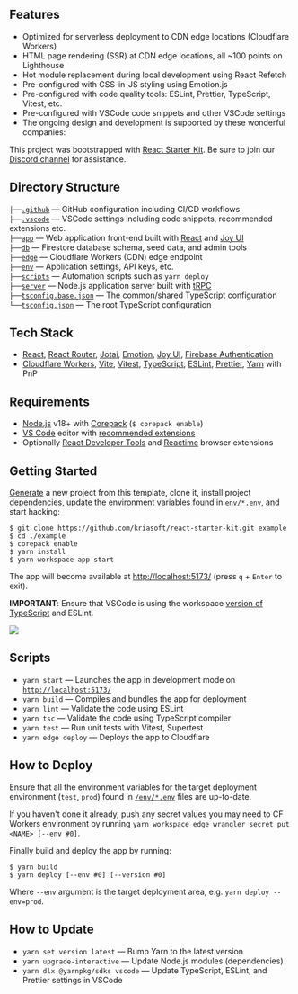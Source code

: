 
## Features

- Optimized for serverless deployment to CDN edge locations (Cloudflare Workers)
- HTML page rendering (SSR) at CDN edge locations, all ~100 points on Lighthouse
- Hot module replacement during local development using React Refetch
- Pre-configured with CSS-in-JS styling using Emotion.js
- Pre-configured with code quality tools: ESLint, Prettier, TypeScript, Vitest, etc.
- Pre-configured with VSCode code snippets and other VSCode settings
- The ongoing design and development is supported by these wonderful companies:



This project was bootstrapped with [React Starter Kit](https://github.com/kriasoft/react-starter-kit).
Be sure to join our [Discord channel](https://discord.com/invite/2nKEnKq) for assistance.

## Directory Structure

`├──`[`.github`](.github) — GitHub configuration including CI/CD workflows<br>
`├──`[`.vscode`](.vscode) — VSCode settings including code snippets, recommended extensions etc.<br>
`├──`[`app`](./app) — Web application front-end built with [React](https://react.dev/) and [Joy UI](https://mui.com/joy-ui/getting-started/)<br>
`├──`[`db`](./db) — Firestore database schema, seed data, and admin tools<br>
`├──`[`edge`](./edge) — Cloudflare Workers (CDN) edge endpoint<br>
`├──`[`env`](./env) — Application settings, API keys, etc.<br>
`├──`[`scripts`](./scripts) — Automation scripts such as `yarn deploy`<br>
`├──`[`server`](./server) — Node.js application server built with [tRPC](https://trpc.io/)<br>
`├──`[`tsconfig.base.json`](./tsconfig.base.json) — The common/shared TypeScript configuration<br>
`└──`[`tsconfig.json`](./tsconfig.json) — The root TypeScript configuration<br>

## Tech Stack

- [React](https://react.dev/), [React Router](https://reactrouter.com/), [Jotai](https://jotai.org/), [Emotion](https://emotion.sh/), [Joy UI](https://mui.com/joy-ui/getting-started/), [Firebase Authentication](https://firebase.google.com/docs/auth)
- [Cloudflare Workers](https://workers.cloudflare.com/), [Vite](https://vitejs.dev/), [Vitest](https://vitejs.dev/),
  [TypeScript](https://www.typescriptlang.org/), [ESLint](https://eslint.org/), [Prettier](https://prettier.io/), [Yarn](https://yarnpkg.com/) with PnP

## Requirements

- [Node.js](https://nodejs.org/) v18+ with [Corepack](https://nodejs.org/api/corepack.html) (`$ corepack enable`)
- [VS Code](https://code.visualstudio.com/) editor with [recommended extensions](.vscode/extensions.json)
- Optionally [React Developer Tools](https://chrome.google.com/webstore/detail/react-developer-tools/fmkadmapgofadopljbjfkapdkoienihi?hl=en)
  and [Reactime](https://chrome.google.com/webstore/detail/reactime/cgibknllccemdnfhfpmjhffpjfeidjga?hl=en) browser extensions

## Getting Started

[Generate](https://github.com/kriasoft/react-starter-kit/generate) a new project
from this template, clone it, install project dependencies, update the
environment variables found in [`env/*.env`](./env/), and start hacking:

```
$ git clone https://github.com/kriasoft/react-starter-kit.git example
$ cd ./example
$ corepack enable
$ yarn install
$ yarn workspace app start
```

The app will become available at [http://localhost:5173/](http://localhost:5173/) (press `q` + `Enter` to exit).

**IMPORTANT**: Ensure that VSCode is using the workspace [version of TypeScript](https://code.visualstudio.com/docs/typescript/typescript-compiling#_using-newer-typescript-versions)
and ESLint.

![](https://files.tarkus.me/typescript-workspace.png)

## Scripts

- `yarn start` — Launches the app in development mode on [`http://localhost:5173/`](http://localhost:5173/)
- `yarn build` — Compiles and bundles the app for deployment
- `yarn lint` — Validate the code using ESLint
- `yarn tsc` — Validate the code using TypeScript compiler
- `yarn test` — Run unit tests with Vitest, Supertest
- `yarn edge deploy` — Deploys the app to Cloudflare

## How to Deploy

Ensure that all the environment variables for the target deployment environment
(`test`, `prod`) found in [`/env/*.env`](./env/) files are up-to-date.

If you haven't done it already, push any secret values you may need to CF Workers
environment by running `yarn workspace edge wrangler secret put <NAME> [--env #0]`.

Finally build and deploy the app by running:

```
$ yarn build
$ yarn deploy [--env #0] [--version #0]
```

Where `--env` argument is the target deployment area, e.g. `yarn deploy --env=prod`.

## How to Update

- `yarn set version latest` — Bump Yarn to the latest version
- `yarn upgrade-interactive` — Update Node.js modules (dependencies)
- `yarn dlx @yarnpkg/sdks vscode` — Update TypeScript, ESLint, and Prettier settings in VSCode